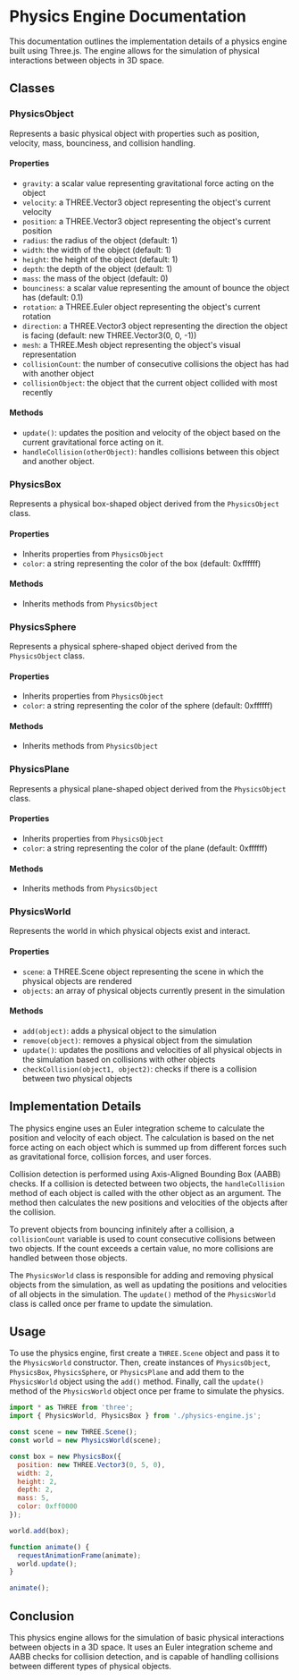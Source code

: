 # Physics Engine Documentation

This documentation outlines the implementation details of a physics engine built using Three.js. The engine allows for the simulation of physical interactions between objects in 3D space.

## Classes

### PhysicsObject

Represents a basic physical object with properties such as position, velocity, mass, bounciness, and collision handling. 

#### Properties
- `gravity`: a scalar value representing gravitational force acting on the object
- `velocity`: a THREE.Vector3 object representing the object's current velocity
- `position`: a THREE.Vector3 object representing the object's current position
- `radius`: the radius of the object (default: 1)
- `width`: the width of the object (default: 1)
- `height`: the height of the object (default: 1)
- `depth`: the depth of the object (default: 1)
- `mass`: the mass of the object (default: 0)
- `bounciness`: a scalar value representing the amount of bounce the object has (default: 0.1)
- `rotation`: a THREE.Euler object representing the object's current rotation
- `direction`: a THREE.Vector3 object representing the direction the object is facing (default: new THREE.Vector3(0, 0, -1))
- `mesh`: a THREE.Mesh object representing the object's visual representation
- `collisionCount`: the number of consecutive collisions the object has had with another object
- `collisionObject`: the object that the current object collided with most recently

#### Methods
- `update()`: updates the position and velocity of the object based on the current gravitational force acting on it.
- `handleCollision(otherObject)`: handles collisions between this object and another object.
 
### PhysicsBox

Represents a physical box-shaped object derived from the `PhysicsObject` class.

#### Properties
- Inherits properties from `PhysicsObject`
- `color`: a string representing the color of the box (default: 0xffffff)

#### Methods
- Inherits methods from `PhysicsObject`

### PhysicsSphere

Represents a physical sphere-shaped object derived from the `PhysicsObject` class.

#### Properties
- Inherits properties from `PhysicsObject`
- `color`: a string representing the color of the sphere (default: 0xffffff)

#### Methods
- Inherits methods from `PhysicsObject`

### PhysicsPlane

Represents a physical plane-shaped object derived from the `PhysicsObject` class.

#### Properties
- Inherits properties from `PhysicsObject`
- `color`: a string representing the color of the plane (default: 0xffffff)

#### Methods
- Inherits methods from `PhysicsObject`

### PhysicsWorld

Represents the world in which physical objects exist and interact.

#### Properties
- `scene`: a THREE.Scene object representing the scene in which the physical objects are rendered
- `objects`: an array of physical objects currently present in the simulation

#### Methods
- `add(object)`: adds a physical object to the simulation
- `remove(object)`: removes a physical object from the simulation
- `update()`: updates the positions and velocities of all physical objects in the simulation based on collisions with other objects
- `checkCollision(object1, object2)`: checks if there is a collision between two physical objects

## Implementation Details

The physics engine uses an Euler integration scheme to calculate the position and velocity of each object. The calculation is based on the net force acting on each object which is summed up from different forces such as gravitational force, collision forces, and user forces.

Collision detection is performed using Axis-Aligned Bounding Box (AABB) checks. If a collision is detected between two objects, the `handleCollision` method of each object is called with the other object as an argument. The method then calculates the new positions and velocities of the objects after the collision.

To prevent objects from bouncing infinitely after a collision, a `collisionCount` variable is used to count consecutive collisions between two objects. If the count exceeds a certain value, no more collisions are handled between those objects.

The `PhysicsWorld` class is responsible for adding and removing physical objects from the simulation, as well as updating the positions and velocities of all objects in the simulation. The `update()` method of the `PhysicsWorld` class is called once per frame to update the simulation.

## Usage

To use the physics engine, first create a `THREE.Scene` object and pass it to the `PhysicsWorld` constructor. Then, create instances of `PhysicsObject`, `PhysicsBox`, `PhysicsSphere`, or `PhysicsPlane` and add them to the `PhysicsWorld` object using the `add()` method. Finally, call the `update()` method of the `PhysicsWorld` object once per frame to simulate the physics.

```javascript
import * as THREE from 'three';
import { PhysicsWorld, PhysicsBox } from './physics-engine.js';

const scene = new THREE.Scene();
const world = new PhysicsWorld(scene);

const box = new PhysicsBox({
  position: new THREE.Vector3(0, 5, 0),
  width: 2,
  height: 2,
  depth: 2,
  mass: 5,
  color: 0xff0000
});

world.add(box);

function animate() {
  requestAnimationFrame(animate);
  world.update();
}

animate();
``` 

## Conclusion

This physics engine allows for the simulation of basic physical interactions between objects in a 3D space. It uses an Euler integration scheme and AABB checks for collision detection, and is capable of handling collisions between different types of physical objects.